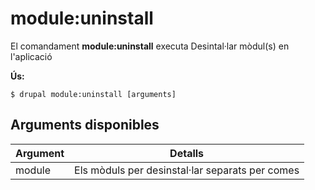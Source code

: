 # module:uninstall
El comandament **module:uninstall** executa Desintal·lar mòdul(s) en l'aplicació

**Ús:**
```
$ drupal module:uninstall [arguments] 
```

## Arguments disponibles
Argument | Detalls
---------|-------------
module | Els mòduls per desinstal·lar separats per comes
